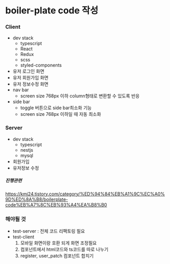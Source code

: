 # boiler-plate code 작성

### Client
 - dev stack
    - typescript
    - React
    - Redux
    - scss
    - styled-components
 - 유저 로그인 화면
 - 유저 회원가입 화면
 - 유저 정보수정 화면
 - nav bar
    - screen size 768px 이하 column형태로 변환할 수 있도록 반응
 - side bar
    - toggle 버튼으로 side bar최소화 기능
    - screen size 768px 이하일 때 자동 최소화

### Server
 - dev stack
    - typescript
    - nestjs
    - mysql
 - 회원가입
 - 유저정보 수정

##### 진행관련
https://kmj24.tistory.com/category/%ED%94%84%EB%A1%9C%EC%A0%9D%ED%8A%B8/boilerplate-code%EB%A7%8C%EB%93%A4%EA%B8%B0

### 해야될 것
 - test-server : 전체 코드 리팩토링 필요
 - test-client
   1. 모바일 화면이랑 호환 되게 화면 조정필요
   2. 컴포넌트에서 html코드와 ts코드를 따로 나누기
   3. register, user_patch 컴포넌트 합치기